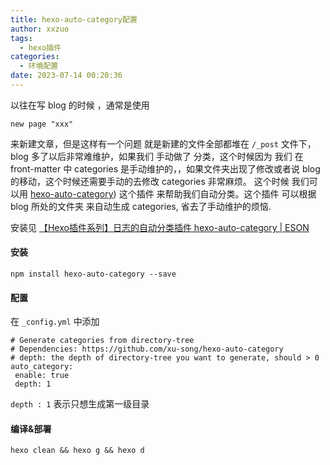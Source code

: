```yaml
---
title: hexo-auto-category配置
author: xxzuo
tags:
  - hexo插件
categories:
  - 环境配置
date: 2023-07-14 00:20:36
---
```


以往在写 blog 的时候 ，通常是使用 
```
new page "xxx"
```
来新建文章，但是这样有一个问题 就是新建的文件全部都堆在 `/_post` 文件下，blog 多了以后非常难维护，如果我们 手动做了 分类，这个时候因为 我们 在 front-matter 中 categories 是手动维护的，，如果文件夹出现了修改或者说 blog 的移动，这个时候还需要手动的去修改 categories 非常麻烦。
这个时候 我们可以用 [hexo-auto-category](https://github.com/xu-song/hexo-auto-category)) 这个插件 来帮助我们自动分类。这个插件 可以根据blog 所处的文件夹 来自动生成 categories, 省去了手动维护的烦恼.

安装见 [【Hexo插件系列】日志的自动分类插件 hexo-auto-category | ESON](https://blog.eson.org/pub/e2f6e239/)

#### 安装
```
npm install hexo-auto-category --save
```

#### 配置
在 `_config.yml` 中添加
```
# Generate categories from directory-tree  
# Dependencies: https://github.com/xu-song/hexo-auto-category  
# depth: the depth of directory-tree you want to generate, should > 0  
auto_category:  
 enable: true  
 depth: 1
```

`depth : 1` 表示只想生成第一级目录


#### 编译&部署
```
hexo clean && hexo g && hexo d
```








